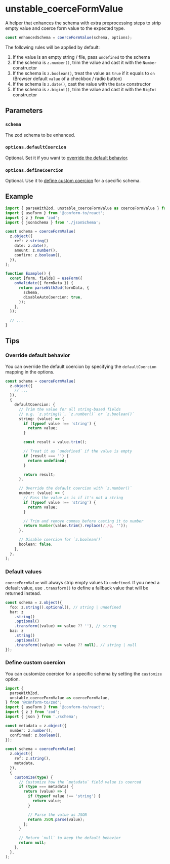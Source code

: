 # unstable_coerceFormValue

A helper that enhances the schema with extra preprocessing steps to strip empty value and coerce form value to the expected type.

```ts
const enhancedSchema = coerceFormValue(schema, options);
```

The following rules will be applied by default:

1. If the value is an empty string / file, pass `undefined` to the schema
2. If the schema is `z.number()`, trim the value and cast it with the `Number` constructor
3. If the schema is `z.boolean()`, treat the value as `true` if it equals to `on` (Browser default `value` of a checkbox / radio button)
4. If the schema is `z.date()`, cast the value with the `Date` constructor
5. If the schema is `z.bigint()`, trim the value and cast it with the `BigInt` constructor

## Parameters

### `schema`

The zod schema to be enhanced.

### `options.defaultCoercion`

Optional. Set it if you want to [override the default behavior](#override-default-behavior).

### `options.defineCoercion`

Optional. Use it to [define custom coercion](#define-custom-coercion) for a specific schema.

## Example

```ts
import { parseWithZod, unstable_coerceFormValue as coerceFormValue } from '@conform-to/zod';
import { useForm } from '@conform-to/react';
import { z } from 'zod';
import { jsonSchema } from './jsonSchema';

const schema = coerceFormValue(
  z.object({
    ref: z.string()
    date: z.date(),
    amount: z.number(),
    confirm: z.boolean(),
  }),
);

function Example() {
  const [form, fields] = useForm({
    onValidate({ formData }) {
      return parseWithZod(formData, {
        schema,
        disableAutoCoercion: true,
      });
    },
  });

  // ...
}
```

## Tips

### Override default behavior

You can override the default coercion by specifying the `defaultCoercion` mapping in the options.

```ts
const schema = coerceFormValue(
  z.object({
    // ...
  }),
  {
    defaultCoercion: {
      // Trim the value for all string-based fields
      // e.g. `z.string()`, `z.number()` or `z.boolean()`
      string: (value) => {
        if (typeof value !== 'string') {
          return value;
        }

        const result = value.trim();

        // Treat it as `undefined` if the value is empty
        if (result === '') {
          return undefined;
        }

        return result;
      },

      // Override the default coercion with `z.number()`
      number: (value) => {
        // Pass the value as is if it's not a string
        if (typeof value !== 'string') {
          return value;
        }

        // Trim and remove commas before casting it to number
        return Number(value.trim().replace(/,/g, ''));
      },

      // Disable coercion for `z.boolean()`
      boolean: false,
    },
  },
);
```

### Default values

`coerceFormValue` will always strip empty values to `undefined`. If you need a default value, use `.transform()` to define a fallback value that will be returned instead.

```ts
const schema = z.object({
  foo: z.string().optional(), // string | undefined
  bar: z
    .string()
    .optional()
    .transform((value) => value ?? ''), // string
  baz: z
    .string()
    .optional()
    .transform((value) => value ?? null), // string | null
});
```

### Define custom coercion

You can customize coercion for a specific schema by setting the `customize` option.

```ts
import {
  parseWithZod,
  unstable_coerceFormValue as coerceFormValue,
} from '@conform-to/zod';
import { useForm } from '@conform-to/react';
import { z } from 'zod';
import { json } from './schema';

const metadata = z.object({
  number: z.number(),
  confirmed: z.boolean(),
});

const schema = coerceFormValue(
  z.object({
    ref: z.string(),
    metadata,
  }),
  {
    customize(type) {
      // Customize how the `metadata` field value is coerced
      if (type === metadata) {
        return (value) => {
          if (typeof value !== 'string') {
            return value;
          }

          // Parse the value as JSON
          return JSON.parse(value);
        };
      }

      // Return `null` to keep the default behavior
      return null;
    },
  },
);
```
